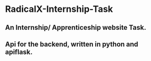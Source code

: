 # RadicalX-Internship-Task
## An Internship/ Apprenticeship website Task.

## Api for the backend, written in python and apiflask.
